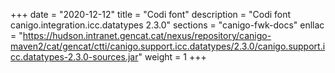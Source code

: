 +++
date        = "2020-12-12"
title       = "Codi font"
description = "Codi font canigo.integration.icc.datatypes 2.3.0"
sections    = "canigo-fwk-docs"
enllac		= "https://hudson.intranet.gencat.cat/nexus/repository/canigo-maven2/cat/gencat/ctti/canigo.support.icc.datatypes/2.3.0/canigo.support.icc.datatypes-2.3.0-sources.jar"
weight		= 1
+++
